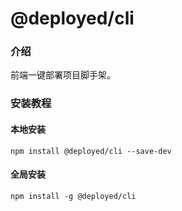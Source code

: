 # @deployed/cli

### 介绍

前端一键部署项目脚手架。

### 安装教程

#### 本地安装

```nodejs
npm install @deployed/cli --save-dev
```

#### 全局安装

```nodejs
npm install -g @deployed/cli
```
